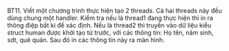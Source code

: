 BT11. Viết một chương trình thực hiện tạo 2 threads. Cả hai threads này đều dùng chung một handler.
Kiểm tra nếu là thread1 đang thực hiện thì in ra thông điệp bất kì để xác định. 
Nếu là thread2 thì truyền vào dữ liệu kiểu struct human được khởi tạo từ trước, với các thông tin: Họ tên, năm sinh, sdt, quê quán. Sau đó in các thông tin này ra màn hình.